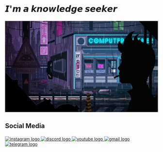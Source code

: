 <h1 align="left">𝙄'𝙢 𝙖 𝙠𝙣𝙤𝙬𝙡𝙚𝙙𝙜𝙚 𝙨𝙚𝙚𝙠𝙚𝙧</h1>

###

<div align="center">
  <img height="300" src="33HI.gif"  />
</div>

###

<h2 align="left">Social Media</h2>

###

<div align="left">
  <a href="https://www.instagram.com/sphixray" target="_blank">
    <img src="https://raw.githubusercontent.com/maurodesouza/profile-readme-generator/master/src/assets/icons/social/instagram/default.svg" width="52" height="40" alt="instagram logo"  />
  </a>
  <a href="https://discord.com/users/sphixray" target="_blank">
    <img src="https://raw.githubusercontent.com/maurodesouza/profile-readme-generator/master/src/assets/icons/social/discord/default.svg" width="52" height="40" alt="discord logo"  />
  </a>
  <a href="https://www.youtube.com/@devanonaufal/" target="_blank">
    <img src="https://raw.githubusercontent.com/maurodesouza/profile-readme-generator/master/src/assets/icons/social/youtube/default.svg" width="52" height="40" alt="youtube logo"  />
  </a>
  <a href="devanonaufal@gmail.com" target="_blank">
    <img src="https://raw.githubusercontent.com/maurodesouza/profile-readme-generator/master/src/assets/icons/social/gmail/default.svg" width="52" height="40" alt="gmail logo"  />
  </a>
  <a href="https://t.me/sphixray" target="_blank">
    <img src="https://raw.githubusercontent.com/maurodesouza/profile-readme-generator/master/src/assets/icons/social/telegram/default.svg" width="52" height="40" alt="telegram logo"  />
  </a>
</div>

###
